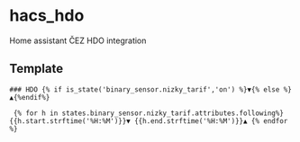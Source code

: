 # hacs_hdo
Home assistant ČEZ HDO integration


## Template

```gotemplate
### HDO {% if is_state('binary_sensor.nizky_tarif','on') %}▼{% else %}▲{%endif%}

 {% for h in states.binary_sensor.nizky_tarif.attributes.following%}{{h.start.strftime('%H:%M')}}▼ {{h.end.strftime('%H:%M')}}▲ {% endfor %}


```